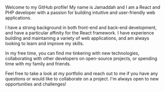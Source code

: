 Welcome to my GitHub profile! My name is Jamaddah and I am a React and PHP developer with a passion for building intuitive and user-friendly web applications.

I have a strong background in both front-end and back-end development, and have a particular affinity for the React framework. I have experience building and maintaining a variety of web applications, and am always looking to learn and improve my skills.

In my free time, you can find me tinkering with new technologies, collaborating with other developers on open-source projects, or spending time with my family and friends.

Feel free to take a look at my portfolio and reach out to me if you have any questions or would like to collaborate on a project. I'm always open to new opportunities and challenges!

<!---
ssuunaj/ssuunaj is a ✨ special ✨ repository because its `README.md` (this file) appears on your GitHub profile.
You can click the Preview link to take a look at your changes.
--->
